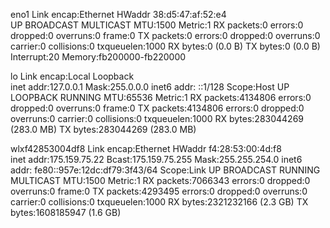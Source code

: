 eno1      Link encap:Ethernet  HWaddr 38:d5:47:af:52:e4  
          UP BROADCAST MULTICAST  MTU:1500  Metric:1
          RX packets:0 errors:0 dropped:0 overruns:0 frame:0
          TX packets:0 errors:0 dropped:0 overruns:0 carrier:0
          collisions:0 txqueuelen:1000 
          RX bytes:0 (0.0 B)  TX bytes:0 (0.0 B)
          Interrupt:20 Memory:fb200000-fb220000 

lo        Link encap:Local Loopback  
          inet addr:127.0.0.1  Mask:255.0.0.0
          inet6 addr: ::1/128 Scope:Host
          UP LOOPBACK RUNNING  MTU:65536  Metric:1
          RX packets:4134806 errors:0 dropped:0 overruns:0 frame:0
          TX packets:4134806 errors:0 dropped:0 overruns:0 carrier:0
          collisions:0 txqueuelen:1000 
          RX bytes:283044269 (283.0 MB)  TX bytes:283044269 (283.0 MB)

wlxf42853004df8 Link encap:Ethernet  HWaddr f4:28:53:00:4d:f8  
          inet addr:175.159.75.22  Bcast:175.159.75.255  Mask:255.255.254.0
          inet6 addr: fe80::957e:12dc:df79:3f43/64 Scope:Link
          UP BROADCAST RUNNING MULTICAST  MTU:1500  Metric:1
          RX packets:7066343 errors:0 dropped:0 overruns:0 frame:0
          TX packets:4293495 errors:0 dropped:0 overruns:0 carrier:0
          collisions:0 txqueuelen:1000 
          RX bytes:2321232166 (2.3 GB)  TX bytes:1608185947 (1.6 GB)


